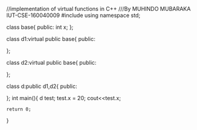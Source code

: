 //implementation of virtual functions in C++
///By MUHINDO MUBARAKA IUT-CSE-160040009
#include<iostream>
using namespace std;

class base{
public:
    int x;
};

class d1:virtual public base{
public:

};

class d2:virtual public base{
public:

};

class d:public d1,d2{
public:

};
int main(){
    d test;
    test.x = 20;
    cout<<test.x;

    return 0;
}










